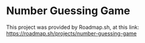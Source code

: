 # Number Guessing Game

This project was provided by Roadmap.sh, at this link: https://roadmap.sh/projects/number-guessing-game




